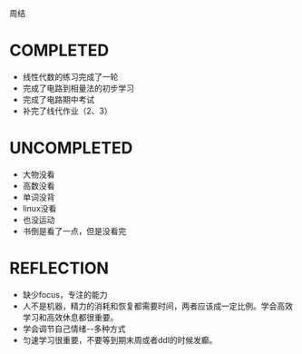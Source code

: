 周结

# COMPLETED

- 线性代数的练习完成了一轮
- 完成了电路到相量法的初步学习
- 完成了电路期中考试
- 补完了线代作业（2、3）

# UNCOMPLETED

- 大物没看
- 高数没看
- 单词没背
- linux没看
- 也没运动
- 书倒是看了一点，但是没看完

# REFLECTION

- 缺少focus，专注的能力
- 人不是机器，精力的消耗和恢复都需要时间，两者应该成一定比例。学会高效学习和高效休息都很重要。
- 学会调节自己情绪--多种方式
- 匀速学习很重要，不要等到期末周或者ddl的时候发癫。



